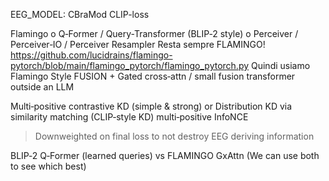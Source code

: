 EEG_MODEL: CBraMod
CLIP-loss

Flamingo o Q‑Former / Query-Transformer (BLIP‑2 style) o Perceiver / Perceiver‑IO / Perceiver Resampler
Resta sempre FLAMINGO! https://github.com/lucidrains/flamingo-pytorch/blob/main/flamingo_pytorch/flamingo_pytorch.py
Quindi usiamo Flamingo Style FUSION + Gated cross‑attn / small fusion transformer outside an LLM

Multi‑positive contrastive KD (simple & strong) or Distribution KD via similarity matching (CLIP‑style KD) 
multi‑positive InfoNCE
> Downweighted on final loss to not destroy EEG deriving information

BLIP‑2 Q‑Former (learned queries) vs FLAMINGO GxAttn (We can use both to see which best)
